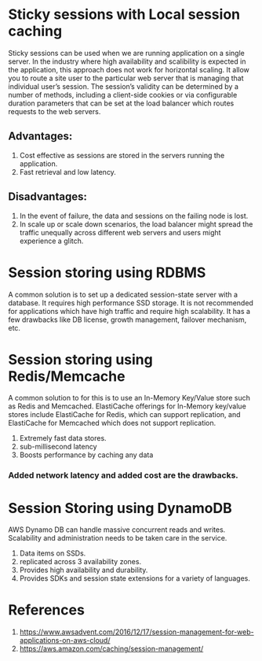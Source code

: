 # Sticky sessions with Local session caching
Sticky sessions can be used when we are running application on a single server.
In the industry where high availability and scalibility is expected in the application, this approach does not work for horizontal scaling.
It allow you to route a site user to the particular web server that is managing that individual user’s session. The session’s validity can be determined by a number of methods, including a client-side cookies or via configurable duration parameters that can be set at the load balancer which routes requests to the web servers.
  
## Advantages:
1. Cost effective as sessions are stored in the servers running the application.
2. Fast retrieval and low latency.
  
## Disadvantages:
1. In the event of failure, the data and sessions on the failing node is lost.
2. In scale up or scale down scenarios, the load balancer might spread the traffic unequally across different web servers and users might experience a glitch.
  
  
# Session storing using RDBMS
A common solution is to set up a dedicated session-state server with a database. It requires high performance SSD storage.
It is not recommended for applications which have high traffic and require high scalability. It has a few drawbacks like DB license, growth management, failover mechanism, etc.
  
  
# Session storing using Redis/Memcache
A common solution to for this is to use an In-Memory Key/Value store such as Redis and Memcached. ElastiCache offerings for In-Memory key/value stores include ElastiCache for Redis, which can support replication, and ElastiCache for Memcached which does not support replication.
1. Extremely fast data stores.
2. sub-millisecond latency
3. Boosts performance by caching any data
### Added network latency and added cost are the drawbacks.
    
  
# Session Storing using DynamoDB
AWS Dynamo DB can handle massive concurrent reads and writes. Scalability and administration needs to be taken care in the service. 
1. Data items on SSDs.
2. replicated across 3 availability zones.
3. Provides high availability and durability.
4. Provides SDKs and session state extensions for a variety of languages.
  
      
# References
1. https://www.awsadvent.com/2016/12/17/session-management-for-web-applications-on-aws-cloud/
2. https://aws.amazon.com/caching/session-management/
